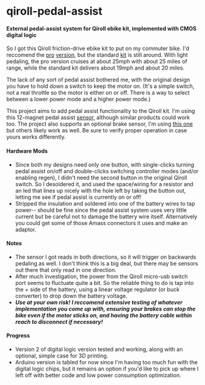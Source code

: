 # qiroll-pedal-assist
#### External pedal-assist system for Qiroll ebike kit, implemented with CMOS digital logic

So I got this Qiroll friction-drive ebike kit  to put on my commuter bike. I'd reccomend the [pro](https://www.aliexpress.com/item/1005002066643128.html) [version](https://www.ebay.com/itm/Electric-Bicycle-E-BIKE-Conversion-Kit-QiROLL-Friction-Drive-QR-E-PRO-H70/402658347675), but the standard [kit](https://www.aliexpress.com/item/4000366510773.html) is still around. With light pedaling, the pro version cruises at about 25mph with about 25 miles of range, while the standard kit delivers about 19mph and about 20 miles.

The lack of any sort of pedal assist bothered me, with the original design you have to hold down a switch to keep the motor on. (It's a simple switch, not a real throttle so the motor is either on or off. There is a way to select between a lower power mode and a higher power mode.)

This project aims to add pedal assist functionality to the Qiroll kit. I'm using this 12-magnet pedal assist [sensor](https://smile.amazon.com/gp/product/B08GY819YF/), although similar products could work too. The project also supports an optional brake sensor, I'm using [this one](https://www.aliexpress.com/item/4000445394702.html) but others likely work as well. Be sure to verify proper operation in case yours works differently.

#### Hardware Mods
* Since both my designs need only one button, with single-clicks turning pedal assist on/off and double-clicks switching controller modes (and/or enabling regen), I didn't need the second button in the original Qiroll switch. So I desoldered it, and used the space/wiring for a resistor and an led that lines up nicely with the hole left by taking the button out, letting me see if pedal assist is currently on or off!
* Stripped the insulation and soldered into one of the battery wires to tap power-- should be fine since the pedal assist system uses very little current but be careful not to damage the battery wire itself. Alternatively you could get some of those Amass connectors it uses and make an adaptor.

#### Notes
* The sensor I got reads in both directions, so it will trigger on backwards pedaling as well. I don't think this is a big deal, but there may be sensors out there that only read in one direction.
* After much investigation, the power from the Qiroll micro-usb switch port seems to fluctuate quite a bit. So the reliable thing to do is tap into the + side of the battery, using a linear voltage regulator (or buck converter) to drop down the battery voltage.
* ___Use at your own risk! I reccomend extensive testing of whatever implementation you come up with, ensuring your brakes can stop the bike even if the motor sticks on, and having the battery cable within reach to disconnect if necessary!___

#### Progress
* Version 2 of digital logic version tested and working, along with an optional, simple case for 3D printing.
* Arduino version is tabled for now since I'm having too much fun with the digital logic chips, but it remains an option if you'd like to pick up where I left off with better code and low power consumption optimization.
